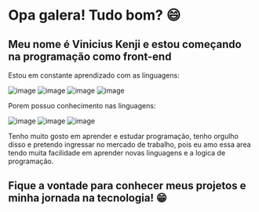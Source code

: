 # Opa galera! Tudo bom? :smile:
Meu nome é Vinicius Kenji e estou começando na programação como front-end
---
Estou em constante aprendizado com as linguagens:

![image](https://github.com/viniciuskenji7/viniciuskenji7/assets/146904336/18cf68df-900e-46c8-a20d-d36021867ed7) 
![image](https://github.com/viniciuskenji7/viniciuskenji7/assets/146904336/aaa390ca-fff3-4435-8778-3700478a7089) 
![image](https://github.com/viniciuskenji7/viniciuskenji7/assets/146904336/ef5f5ef4-f327-4b84-9f0c-f43cc3cf3e26)
![image](https://github.com/viniciuskenji7/viniciuskenji7/assets/146904336/636a1859-01ca-445c-96a9-58e12d2d2320)

Porem possuo conhecimento nas linguagens: 

![image](https://github.com/viniciuskenji7/viniciuskenji7/assets/146904336/44ba0b8b-ddab-4e09-a696-9f5f6c969ff3)
![image](https://github.com/viniciuskenji7/viniciuskenji7/assets/146904336/80e6f059-d80c-4423-ae27-7aba8fde6690)
![image](https://github.com/viniciuskenji7/viniciuskenji7/assets/146904336/61180dff-7cc4-4ee6-a771-4ff70251acbc)



Tenho muito gosto em aprender e estudar programação, tenho orgulho disso e pretendo ingressar no mercado de trabalho, pois eu amo essa area
tendo muita facilidade em aprender novas linguagens e a logica de programação.
## Fique a vontade para conhecer meus projetos e minha jornada na tecnologia! :grin: 
